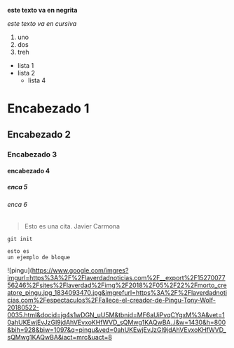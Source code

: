 **este texto va en negrita**

*este texto va en cursiva*

1. uno
2. dos
3. treh

* lista 1
* lista 2
  * lista 4
  
# Encabezado 1
## Encabezado 2
### Encabezado 3
#### encabezado 4
##### enca 5
###### enca 6

> Esto es una cita. Javier Carmona

`git init`

~~~
esto es 
un ejemplo de bloque 
~~~


![pingu](https://www.google.com/imgres?imgurl=https%3A%2F%2Flaverdadnoticias.com%2F__export%2F1527007756246%2Fsites%2Flaverdad%2Fimg%2F2018%2F05%2F22%2Fmorto_creatore_pingu.jpg_1834093470.jpg&imgrefurl=https%3A%2F%2Flaverdadnoticias.com%2Fespectaculos%2FFallece-el-creador-de-Pingu-Tony-Wolf-20180522-0035.html&docid=jg4s1wDGN_uU5M&tbnid=MF6aUiPvqCYgxM%3A&vet=10ahUKEwjEvJzGl9jdAhVEvxoKHfWVD_sQMwg1KAQwBA..i&w=1430&h=800&bih=928&biw=1097&q=pingu&ved=0ahUKEwjEvJzGl9jdAhVEvxoKHfWVD_sQMwg1KAQwBA&iact=mrc&uact=8
